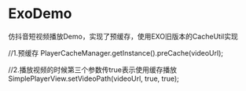 # ExoDemo
仿抖音短视频播放Demo，实现了预缓存，使用EXO旧版本的CacheUtil实现

//1.预缓存
PlayerCacheManager.getInstance().preCache(videoUrl);

//2.播放视频的时候第三个参数传true表示使用缓存播放
SimplePlayerView.setVideoPath(videoUrl, true, true);
